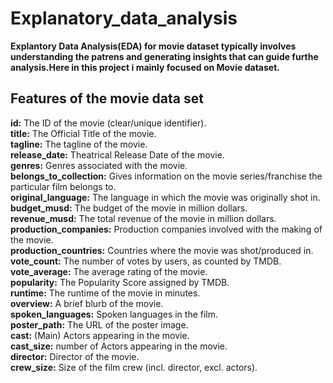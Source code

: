# Explanatory_data_analysis
__Explantory Data Analysis(EDA) for movie dataset typically involves understanding the patrens and generating insights that can guide furthe analysis.Here in this project i mainly focused on Movie dataset.__ 
## Features of the movie data set
__id:__ The ID of the movie (clear/unique identifier).<br>
__title:__ The Official Title of the movie.<br>
__tagline:__ The tagline of the movie.<br>
__release_date:__ Theatrical Release Date of the movie.<br>
__genres:__ Genres associated with the movie.<br>
__belongs_to_collection:__ Gives information on the movie series/franchise the particular film belongs to.<br>
__original_language:__ The language in which the movie was originally shot in.<br>
__budget_musd:__ The budget of the movie in million dollars.<br>
__revenue_musd:__ The total revenue of the movie in million dollars.<br>
__production_companies:__ Production companies involved with the making of the movie.<br>
__production_countries:__ Countries where the movie was shot/produced in.<br>
__vote_count:__ The number of votes by users, as counted by TMDB.<br>
__vote_average:__ The average rating of the movie.<br>
__popularity:__ The Popularity Score assigned by TMDB.<br>
__runtime:__ The runtime of the movie in minutes.<br>
__overview:__ A brief blurb of the movie.<br>
__spoken_languages:__ Spoken languages in the film.<br>
__poster_path:__ The URL of the poster image.<br>
__cast:__ (Main) Actors appearing in the movie.<br>
__cast_size:__ number of Actors appearing in the movie.<br>
__director:__ Director of the movie.<br>
__crew_size:__ Size of the film crew (incl. director, excl. actors).

